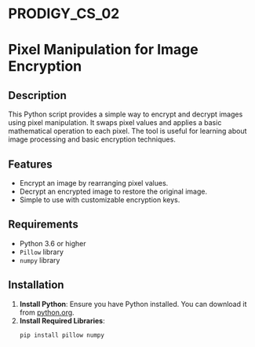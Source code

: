 # PRODIGY_CS_02
# Pixel Manipulation for Image Encryption

## Description
This Python script provides a simple way to encrypt and decrypt images using pixel manipulation. It swaps pixel values and applies a basic mathematical operation to each pixel. The tool is useful for learning about image processing and basic encryption techniques.

## Features
- Encrypt an image by rearranging pixel values.
- Decrypt an encrypted image to restore the original image.
- Simple to use with customizable encryption keys.

## Requirements
- Python 3.6 or higher
- `Pillow` library
- `numpy` library

## Installation
1. **Install Python**: Ensure you have Python installed. You can download it from [python.org](https://www.python.org/).
2. **Install Required Libraries**:
   ```sh
   pip install pillow numpy
